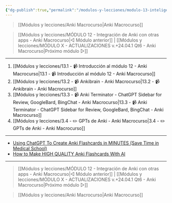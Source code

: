 ```yaml
---
{"dg-publish":true,"permalink":"/modulos-y-lecciones/modulo-13-inteligencia-artificial-anki-macrocurso/","noteIcon":"","updated":"2024-05-15T22:20:33.835+02:00"}
---
```



> [[Módulos y lecciones/Anki Macrocurso\|Anki Macrocurso]]

> [[Módulos y lecciones/MÓDULO 12 - Integración de Anki con otras apps - Anki Macrocurso\|◁ Módulo anterior]] | [[Módulos y lecciones/MÓDULO X - ACTUALIZACIONES v.+24.04.1 Qt6 - Anki Macrocurso\|Próximo módulo ▷]]

---

1. [[Módulos y lecciones/13.1 - 📹 Introducción al módulo 12 - Anki Macrocurso\|13.1 - 📹 Introducción al módulo 12 - Anki Macrocurso]]
2. [[Módulos y lecciones/13.2  - 📹 Ankibrain - Anki Macrocurso\|13.2  - 📹 Ankibrain - Anki Macrocurso]]
3. [[Módulos y lecciones/13.3  - 📹 Anki Terminator - ChatGPT Sidebar for Review, GoogleBard, BingChat - Anki Macrocurso\|13.3  - 📹 Anki Terminator - ChatGPT Sidebar for Review, GoogleBard, BingChat - Anki Macrocurso]]
4. [[Módulos y lecciones/3.4  - ✏️ GPTs de Anki   - Anki Macrocurso\|3.4  - ✏️ GPTs de Anki   - Anki Macrocurso]]



---

- [Using ChatGPT To Create Anki Flashcards in MINUTES (Save Time in Medical School)](https://www.youtube.com/watch?v=X4oq6Ur5xcM&ab_channel=Dr.Future)
- [How to Make HIGH QUALITY Anki Flashcards With AI](https://www.youtube.com/watch?v=5vh_bWsztPc&ab_channel=JakeRomm)


---

> [[Módulos y lecciones/MÓDULO 12 - Integración de Anki con otras apps - Anki Macrocurso\|◁ Módulo anterior]] | [[Módulos y lecciones/MÓDULO X - ACTUALIZACIONES v.+24.04.1 Qt6 - Anki Macrocurso\|Próximo módulo ▷]]

> [[Módulos y lecciones/Anki Macrocurso\|Anki Macrocurso]]